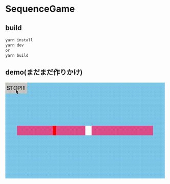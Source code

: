 # SequenceGame

## build

```
yarn install
yarn dev
or
yarn build
```

## demo(まだまだ作りかけ)  
<img src="./soruce/demo.gif">